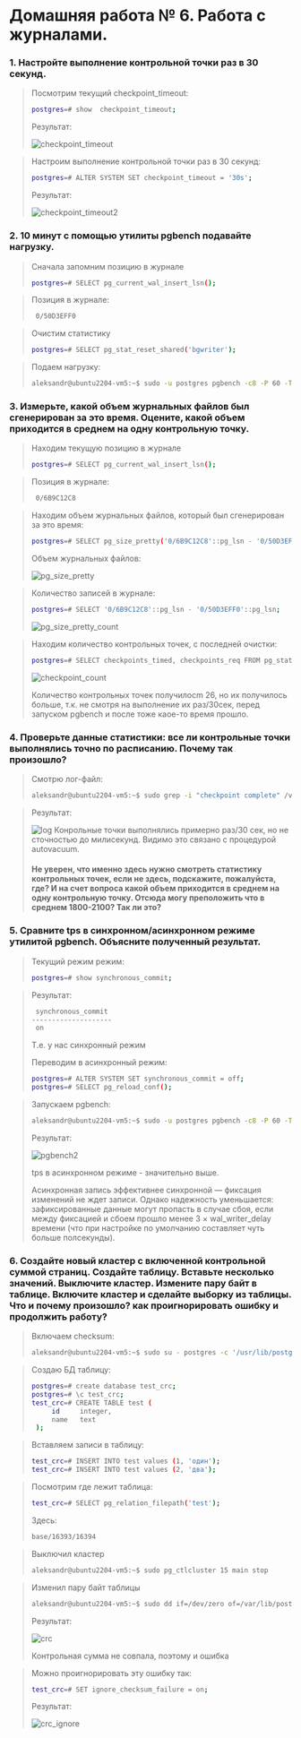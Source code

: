 # Домашняя работа № 6. Работа с журналами.

### 1. Настройте выполнение контрольной точки раз в 30 секунд.
> Посмотрим текущий checkpoint_timeout:
> ```sh
> postgres=# show  checkpoint_timeout;
> ```
>
> Результат:
>
> <image src="images/checkpoint_timeout.png" alt="checkpoint_timeout">

> Настроим выполнение контрольной точки раз в 30 секунд:
> ```sh
> postgres=# ALTER SYSTEM SET checkpoint_timeout = '30s';
> ```
>
> Результат:
>
> <image src="images/checkpoint_timeout2.png" alt="checkpoint_timeout2">

### 2. 10 минут c помощью утилиты pgbench подавайте нагрузку.
> Сначала запомним позицию в журнале
> ```sh
> postgres=# SELECT pg_current_wal_insert_lsn();
> ```

> Позиция в журнале:
> ```sh
>  0/50D3EFF0
> ```

> Очистим статистику
> ```sh
> postgres=# SELECT pg_stat_reset_shared('bgwriter');
> ```

> Подаем нагрузку:
> ```sh
> aleksandr@ubuntu2204-vm5:~$ sudo -u postgres pgbench -c8 -P 60 -T 600 -U postgres postgres
> ```

### 3. Измерьте, какой объем журнальных файлов был сгенерирован за это время. Оцените, какой объем приходится в среднем на одну контрольную точку.
> Находим текущую позицию в журнале
> ```sh
> postgres=# SELECT pg_current_wal_insert_lsn();
> ```

> Позиция в журнале:
> ```sh
>  0/6B9C12C8
> ```

> Находим объем журнальных файлов, который был сгенерирован за это время:
> ```sh
> postgres=# SELECT pg_size_pretty('0/6B9C12C8'::pg_lsn - '0/50D3EFF0'::pg_lsn);
> ```
> Объем журнальных файлов:
>
> <image src="images/pg_size_pretty.png" alt="pg_size_pretty">

> Количество записей в журнале:
> ```sh
> postgres=# SELECT '0/6B9C12C8'::pg_lsn - '0/50D3EFF0'::pg_lsn;
> ```
>
> <image src="images/pg_size_pretty_count.png" alt="pg_size_pretty_count">

> Находим количество контрольных точек, с последней очистки:
> ```sh
> postgres=# SELECT checkpoints_timed, checkpoints_req FROM pg_stat_bgwriter;
> ```
> <image src="images/checkpoint_count.png" alt="checkpoint_count">
>
> Количество контрольных точек получилосm 26, но их получилось больше, т.к. не смотря на выполнение их раз/30сек, перед запуском pgbench и после тоже каое-то время прошло.

### 4. Проверьте данные статистики: все ли контрольные точки выполнялись точно по расписанию. Почему так произошло?
> Смотрю лог-файл:
> ```sh
> aleksandr@ubuntu2204-vm5:~$ sudo grep -i "checkpoint complete" /var/log/postgresql/postgresql-14-main.log
> ```

> Результат:
>
> <image src="images/log.png" alt="log">
> Конрольные точки выполнялись примерно раз/30 сек, но не сточностью до милисекунд. Видимо это связано с процедурой autovacuum.
>
> #### Не уверен, что именно здесь нужно смотреть статистику контрольных точек, если не здесь, подскажите, пожалуйста, где? И на счет вопроса какой объем приходится в среднем на одну контрольную точку. Отсюда могу преположить что в среднем 1800-2100? Так ли это?

### 5. Сравните tps в синхронном/асинхронном режиме утилитой pgbench. Объясните полученный результат.
> Текущий режим режим:
> ```sh
> postgres=# show synchronous_commit;
> ```

> Результат:
> ```sh
>  synchronous_commit
> --------------------
>  on
> ```
>
> Т.е. у нас синхронный режим
>
> Переводим в асинхронный режим:
> ```sh
> postgres=# ALTER SYSTEM SET synchronous_commit = off;
> postgres=# SELECT pg_reload_conf();
> ```

> Запускаем pgbench:
> ```sh
> aleksandr@ubuntu2204-vm5:~$ sudo -u postgres pgbench -c8 -P 60 -T 600 -U postgres postgres
> ```
> Результат:
>
> <image src="images/pgbench2.png" alt="pgbench2">
>
> tps в асинхронном режиме - значительно выше.
>
> Асинхронная запись эффективнее синхронной — фиксация изменений не ждет записи. Однако надежность уменьшается: зафиксированные данные могут пропасть в случае сбоя, если между фиксацией и сбоем прошло менее 3 × wal_writer_delay времени (что при настройке по умолчанию составляет чуть больше полсекунды).


### 6. Создайте новый кластер с включенной контрольной суммой страниц. Создайте таблицу. Вставьте несколько значений. Выключите кластер. Измените пару байт в таблице. Включите кластер и сделайте выборку из таблицы. Что и почему произошло? как проигнорировать ошибку и продолжить работу?
> Включаем checksum:
> ```sh
> aleksandr@ubuntu2204-vm5:~$ sudo su - postgres -c '/usr/lib/postgresql/15/bin/pg_checksums --enable -D "/var/lib/postgresql/15/main"'
> ```

> Создаю БД  таблицу:
> ```sh
> postgres=# create database test_crc;
> postgres=# \c test_crc;
> test_crc=# CREATE TABLE test (
>      id     integer,                                      
> 	   name   text
>  );
> ```

> Вставляем записи в таблицу:
> ```sh
> test_crc=# INSERT INTO test values (1, 'один');
> test_crc=# INSERT INTO test values (2, 'два');
> ```

> Посмотрим где лежит таблица: 
> ```sh
> test_crc=# SELECT pg_relation_filepath('test');
> ```
>
> Здесь:
> ```sh
> base/16393/16394
> ```

> Выключил кластер
> ```sh
> aleksandr@ubuntu2204-vm5:~$ sudo pg_ctlcluster 15 main stop
> ```

> Изменил пару байт таблицы
> ```sh
> aleksandr@ubuntu2204-vm5:~$ sudo dd if=/dev/zero of=/var/lib/postgresql/15/main/base/16393/16394 oflag=dsync conv=notrunc bs=1 count=8
> ```
> Результат:
> 
> <image src="images/crc.png" alt="crc">
>
> Контрольная сумма не совпала, поэтому и ошибка

> Можно проигнорировать эту ошибку так:
> ```sh
> test_crc=# SET ignore_checksum_failure = on;
> ```
> Результат:
> 
> <image src="images/crc_ignore.png" alt="crc_ignore">